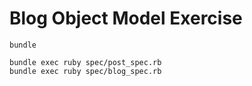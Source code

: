 # Blog Object Model Exercise

```
bundle

bundle exec ruby spec/post_spec.rb
bundle exec ruby spec/blog_spec.rb
```
